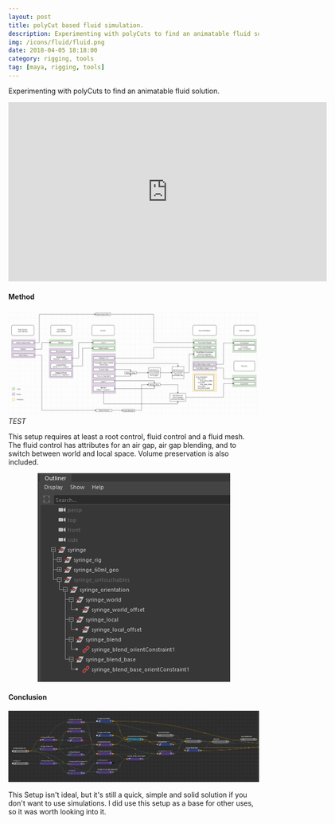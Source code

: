 ```yaml
---
layout: post
title: polyCut based fluid simulation.
description: Experimenting with polyCuts to find an animatable fluid solution. 
img: /icons/fluid/fluid.png
date: 2018-04-05 18:18:00
category: rigging, tools
tag: [maya, rigging, tools]
---
```

Experimenting with polyCuts to find an animatable fluid solution.
<p align="center"><iframe src="https://player.vimeo.com/video/351359997?color=ff9933&title=0&byline=0&portrait=0" width="640" height="360" frameborder="0" webkitallowfullscreen mozallowfullscreen allowfullscreen></iframe></p>
<h4>Method</h4> 
<img class="col three" src="/icons/fluid/fluid_setup.png"/>
<i>TEST</i>

<p class="justify"> 
This setup requires at least a root control, fluid control and a fluid mesh. 
The fluid control has attributes for an air gap, air gap blending, and to switch between world and local space. 
Volume preservation is also included. 
</p>
<p align="center"><img src="/icons/fluid/fluid_outliner.png"/></p>

<h4>Conclusion</h4>
<p align="center"><img src="/icons/fluid/fluid_node_network.jpg"/></p>
<p class="justify">This Setup isn't ideal, but it's still a quick, simple and solid solution if you don't want to use simulations.
I did use this setup as a base for other uses, so it was worth looking into it. 
</p>


